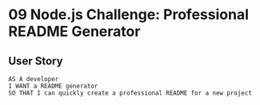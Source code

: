 # 09 Node.js Challenge: Professional README Generator

## User Story

```
AS A developer
I WANT a README generator
SO THAT I can quickly create a professional README for a new project
```
